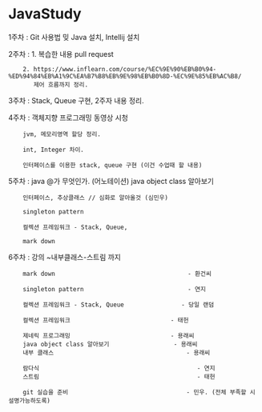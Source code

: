 # JavaStudy

1주차 : Git 사용법 밎 Java 설치, Intellij 설치

2주차 : 1. 복습한 내용 pull request 
        
        2. https://www.inflearn.com/course/%EC%9E%90%EB%B0%94-%ED%94%84%EB%A1%9C%EA%B7%B8%EB%9E%98%EB%B0%8D-%EC%9E%85%EB%AC%B8/
           제어 흐름까지 정리.

3주차 : Stack, Queue 구현, 2주자 내용 정리.

4주차 : 객체지향 프로그래밍 동영상 시청 

        jvm, 메모리영역 할당 정리.
        
        int, Integer 차이.
        
        인터페이스를 이용한 stack, queue 구현 (이건 수업때 할 내용)
        
5주차 : java @가 무엇인가. (어노테이션)
        java object class 알아보기

        인터페이스, 추상클래스 // 심화로 알아올것 (심민우) 

        singleton pattern

        컬렉션 프레임워크 - Stack, Queue,

        mark down

6주차 : 강의 ~내부클래스-스트림 까지

        mark down                                     - 환건씨

        singleton pattern                             - 연지

        컬렉션 프레임워크 - Stack, Queue                - 당일 랜덤

        컬렉션 프레임워크                            - 태헌

        제네릭 프로그래밍                            - 용래씨
        java object class 알아보기                  - 용래씨
        내부 클래스                                     - 용래씨

        람다식                                            - 연지
        스트림                                            - 태헌

        git 실습을 준비                                 - 민우. (전체 부족할 시 설명가능하도록)
